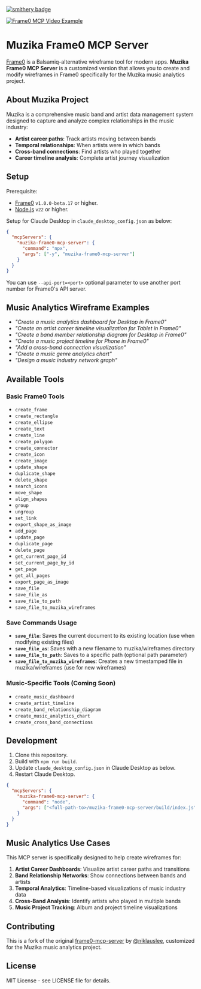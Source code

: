 [![smithery badge](https://smithery.ai/badge/@niklauslee/frame0-mcp-server)](https://smithery.ai/server/@niklauslee/frame0-mcp-server)

[![Frame0 MCP Video Example](https://github.com/niklauslee/frame0-mcp-server/raw/main/thumbnail.png)](https://frame0.app/videos/frame0-mcp-example.mp4)

# Muzika Frame0 MCP Server

[Frame0](https://frame0.app/) is a Balsamiq-alternative wireframe tool for modern apps. **Muzika Frame0 MCP Server** is a customized version that allows you to create and modify wireframes in Frame0 specifically for the Muzika music analytics project.

## About Muzika Project

Muzika is a comprehensive music band and artist data management system designed to capture and analyze complex relationships in the music industry:

- **Artist career paths**: Track artists moving between bands
- **Temporal relationships**: When artists were in which bands
- **Cross-band connections**: Find artists who played together
- **Career timeline analysis**: Complete artist journey visualization

## Setup

Prerequisite:

- [Frame0](https://frame0.app/) `v1.0.0-beta.17` or higher.
- [Node.js](https://nodejs.org/) `v22` or higher.

Setup for Claude Desktop in `claude_desktop_config.json` as below:

```json
{
  "mcpServers": {
    "muzika-frame0-mcp-server": {
      "command": "npx",
      "args": ["-y", "muzika-frame0-mcp-server"]
    }
  }
}
```

You can use `--api-port=<port>` optional parameter to use another port number for Frame0's API server.

## Music Analytics Wireframe Examples

- _"Create a music analytics dashboard for Desktop in Frame0"_
- _"Create an artist career timeline visualization for Tablet in Frame0"_
- _"Create a band member relationship diagram for Desktop in Frame0"_
- _"Create a music project timeline for Phone in Frame0"_
- _"Add a cross-band connection visualization"_
- _"Create a music genre analytics chart"_
- _"Design a music industry network graph"_

## Available Tools

### Basic Frame0 Tools

- `create_frame`
- `create_rectangle`
- `create_ellipse`
- `create_text`
- `create_line`
- `create_polygon`
- `create_connector`
- `create_icon`
- `create_image`
- `update_shape`
- `duplicate_shape`
- `delete_shape`
- `search_icons`
- `move_shape`
- `align_shapes`
- `group`
- `ungroup`
- `set_link`
- `export_shape_as_image`
- `add_page`
- `update_page`
- `duplicate_page`
- `delete_page`
- `get_current_page_id`
- `set_current_page_by_id`
- `get_page`
- `get_all_pages`
- `export_page_as_image`
- `save_file`
- `save_file_as`
- `save_file_to_path`
- `save_file_to_muzika_wireframes`

### Save Commands Usage

- **`save_file`**: Saves the current document to its existing location (use when modifying existing files)
- **`save_file_as`**: Saves with a new filename to muzika/wireframes directory
- **`save_file_to_path`**: Saves to a specific path (optional path parameter)
- **`save_file_to_muzika_wireframes`**: Creates a new timestamped file in muzika/wireframes (use for new wireframes)

### Music-Specific Tools (Coming Soon)

- `create_music_dashboard`
- `create_artist_timeline`
- `create_band_relationship_diagram`
- `create_music_analytics_chart`
- `create_cross_band_connections`

## Development

1. Clone this repository.
2. Build with `npm run build`.
3. Update `claude_desktop_config.json` in Claude Desktop as below.
4. Restart Claude Desktop.

```json
{
  "mcpServers": {
    "muzika-frame0-mcp-server": {
      "command": "node",
      "args": ["<full-path-to>/muzika-frame0-mcp-server/build/index.js"]
    }
  }
}
```

## Music Analytics Use Cases

This MCP server is specifically designed to help create wireframes for:

1. **Artist Career Dashboards**: Visualize artist career paths and transitions
2. **Band Relationship Networks**: Show connections between bands and artists
3. **Temporal Analytics**: Timeline-based visualizations of music industry data
4. **Cross-Band Analysis**: Identify artists who played in multiple bands
5. **Music Project Tracking**: Album and project timeline visualizations

## Contributing

This is a fork of the original [frame0-mcp-server](https://github.com/niklauslee/frame0-mcp-server) by [@niklauslee](https://github.com/niklauslee), customized for the Muzika music analytics project.

## License

MIT License - see LICENSE file for details.
